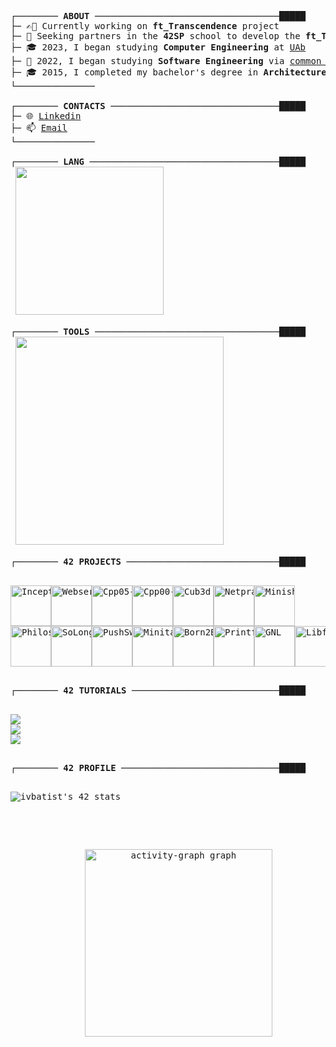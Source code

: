 <pre>
┌──────── <strong>ABOUT</strong> ───────────────────────────────────█████
├─ ✍🏻 Currently working on <strong>ft_Transcendence</strong> project
├─ 🔎 Seeking partners in the <strong>42SP</strong> school to develop the <strong>ft_Transcendence</strong> project	
├─ 🎓 2023, I began studying <strong>Computer Engineering</strong> at <a href="https://portal.uab.pt/">UAb</a>
├─ 🤿 2022, I began studying <strong>Software Engineering</strong> via <a href="https://github.com/pin3dev/42_cursus">common core cursus</a> at <a href="https://www.42porto.com/">42Porto</a>
├─ 🎓 2015, I completed my bachelor's degree in <strong>Architecture and Urbanism</strong>
└───────────────

┌──────── <strong>CONTACTS</strong> ────────────────────────────────█████
├─ 🌐 <a href="https://linkedin.com/in/ivanypinheiro">Linkedin</a>
├─ 📫 <a href="mailto:pinedev@outlook.com">Email</a>
└───────────────

┌──────── <strong>LANG</strong> ────────────────────────────────────█████
 <img src="https://skillicons.dev/icons?i=bash,c,cpp,js,py&theme=dark&perline=8" width="237" />

┌──────── <strong>TOOLS</strong> ───────────────────────────────────█████
 <img src="https://skillicons.dev/icons?i=linux,git,docker,mysql,wordpress,nginx,obsidian,notion,vim,vscode,ai,ps,pr,ae&theme=dark&perline=7"  width="333" />

┌──────── <strong>42 PROJECTS</strong> ─────────────────────────────█████
 <p align="left"><a href="https://github.com/pin3dev/42_Cursus"><img alt="Inception" src="https://github.com/pin3dev/42-project-badges/blob/main/badges/inceptione.png" width="65" height="65" /><img alt="Webserv" src="https://github.com/pin3dev/42-project-badges/blob/main/badges/webserve.png" width="65" height="65" /><img alt="Cpp05-09" src="https://github.com/pin3dev/42-project-badges/blob/main/badges/ft_containersm.png" width="65" height="65" /><img alt="Cpp00-04" src="https://github.com/pin3dev/42-project-badges/blob/main/badges/cppm.png" width="65" height="65" /><img alt="Cub3d" src="https://github.com/pin3dev/42-project-badges/blob/main/badges/cub3de.png" width="65" height="65" /><img alt="Netpratice" src="https://github.com/pin3dev/42-project-badges/blob/main/badges/netpracticem.png" width="65" height="65" /><img alt="Minishell" src="https://github.com/pin3dev/42-project-badges/blob/main/badges/minishelle.png" width="65" height="65" />
<img alt="Philosophers" src="https://github.com/pin3dev/42-project-badges/blob/main/badges/philosopherse.png" width="65" height="65" /><img alt="SoLong" src="https://github.com/pin3dev/42-project-badges/blob/main/badges/so_longe.png" width="65" height="65" /><img alt="PushSwap" src="https://github.com/pin3dev/42-project-badges/blob/main/badges/push_swape.png" width="65" height="65" /><img alt="Minitalk" src="https://github.com/pin3dev/42-project-badges/blob/main/badges/minitalkm.png" width="65" height="65" /><img alt="Born2BeRoot" src="https://github.com/pin3dev/42-project-badges/blob/main/badges/born2beroote.png" width="65" height="65" /><img alt="Printf" src="https://github.com/pin3dev/42-project-badges/blob/main/badges/ft_printfe.png" width="65" height="65" /><img alt="GNL" src="https://github.com/pin3dev/42-project-badges/blob/main/badges/get_next_linem.png" width="65" height="65" /><img alt="Libft" src="https://github.com/pin3dev/42-project-badges/blob/main/badges/libftm.png" width="65" height="65" /></a></p>
┌──────── <strong>42 TUTORIALS</strong> ────────────────────────────█████

<p align="left"><a href="https://github.com/pin3dev/42_Born2BeRoot/#tutorial"><img src="https://img.shields.io/badge/Born2BeRoot-100%2F125-green?style=for-the-badge&logo=42&labelColor=gray"/></a>
<a href="https://github.com/pin3dev/42_PushSwap/#tutorial"><img src="https://img.shields.io/badge/PushSwap-100%2F125-green?style=for-the-badge&logo=42&labelColor=gray"/></a>
<a href="https://github.com/pin3dev/42_Inception/"><img src="https://img.shields.io/badge/Inception-100%2F125-green?style=for-the-badge&logo=42&labelColor=gray"/></a></p>
┌──────── <strong>42 PROFILE</strong> ──────────────────────────────█████
 <p align="left"><img src="https://badge.mediaplus.ma/binary/ivbatist?1337Badge=off&UM6P=off" alt="ivbatist's 42 stats" /></p>

<p align="center">
	<img src="https://github-readme-activity-graph.vercel.app/graph?username=pin3dev&radius=16&theme=react-dark&area=true&order=5&hide_border=false&hide_title=false" height="300" alt="activity-graph graph"  />
</p>

	
</pre>	

<!-- "─", "┌", "└", "├", e "└" -->

 
<!--
<h3 align="left">Social:</h3>
<p align="left">
<a href="https://linkedin.com/in/ivanypinheiro" target="blank">
	<img align="center" src="https://raw.githubusercontent.com/rahuldkjain/github-profile-readme-generator/master/src/images/icons/Social/linked-in-alt.svg" alt="ivanypinheiro" height="30" width="40" />
</a>

<a href="" target="blank">
	<img align="center" src="https://raw.githubusercontent.com/rahuldkjain/github-profile-readme-generator/master/src/images/icons/Social/instagram.svg" alt="ivanypinheiro" height="30" width="40" />
</a>
<a href="https://www.behance.net/ivanypinheiro" target="blank">
	<img align="center" src="https://raw.githubusercontent.com/rahuldkjain/github-profile-readme-generator/master/src/images/icons/Social/behance.svg" alt="ivanypinheiro" height="30" width="40" />
</a> 
</p>



<h3 align="left">Skills:</h3>
<p align="left">
  <a href="https://skillicons.dev">
    <img src="https://skillicons.dev/icons?i=linux,bash,c,cpp,js,py,git,docker,mysql,wordpress,nginx&theme=dark&perline=8" />
  </a>
</p>

<h3 align="left">Tools:</h3>
<p align="left">
  <a href="https://skillicons.dev">
    <img src="https://skillicons.dev/icons?i=obsidian,notion,vim,vscode,ai,ps,pr,ae&theme=dark&perline=8" />
  </a>
</p>

<h3 align="left">42 Projects:</h3>
 <h5 align="left">Rank 04</h5>

<p align="left">
	<a href="https://github.com/pin3dev/42_Cursus">
	<img alt="Inception" src="https://github.com/pin3dev/42-project-badges/blob/main/badges/inceptione.png" width="65" height="65" />
	<img alt="Webserv" src="https://github.com/pin3dev/42-project-badges/blob/main/badges/webserve.png" width="65" height="65" />
	<img alt="Cpp05-09" src="https://github.com/pin3dev/42-project-badges/blob/main/badges/ft_containersm.png" width="65" height="65" />
	<img alt="Cpp00-04" src="https://github.com/pin3dev/42-project-badges/blob/main/badges/cppm.png" width="65" height="65" />
	<img alt="Cub3d" src="https://github.com/pin3dev/42-project-badges/blob/main/badges/cub3de.png" width="65" height="65" />
	<img alt="Netpratice" src="https://github.com/pin3dev/42-project-badges/blob/main/badges/netpracticem.png" width="65" height="65" />
	<img alt="Minishell" src="https://github.com/pin3dev/42-project-badges/blob/main/badges/minishelle.png" width="65" height="65" />
	</a>
</p>
<p align="left">
	<a href="https://github.com/pin3dev/42_Cursus">
	<img alt="Philosophers" src="https://github.com/pin3dev/42-project-badges/blob/main/badges/philosopherse.png" width="65" height="65" />
	<img alt="SoLong" src="https://github.com/pin3dev/42-project-badges/blob/main/badges/so_longe.png" width="65" height="65" />
	<img alt="PushSwap" src="https://github.com/pin3dev/42-project-badges/blob/main/badges/push_swape.png" width="65" height="65" />
	<img alt="Minitalk" src="https://github.com/pin3dev/42-project-badges/blob/main/badges/minitalkm.png" width="65" height="65" />
	<img alt="Born2BeRoot" src="https://github.com/pin3dev/42-project-badges/blob/main/badges/born2beroote.png" width="65" height="65" />
	<img alt="Printf" src="https://github.com/pin3dev/42-project-badges/blob/main/badges/ft_printfe.png" width="65" height="65" />
	<img alt="GNL" src="https://github.com/pin3dev/42-project-badges/blob/main/badges/get_next_linem.png" width="65" height="65" />
	<img alt="Libft" src="https://github.com/pin3dev/42-project-badges/blob/main/badges/libftm.png" width="65" height="65" />
	</a>
</p>
-->
<!-- </p> -->
<!-- <h5 align="left">Rank 03</h5> -->
<!-- <p align="left"> -->
<!-- </p> -->
<!-- <h5 align="left">Rank 02</h5> -->
<!-- <p align="left"> -->
<!-- </p> -->
<!-- <h5 align="left">Rank 01</h5> -->
<!-- <p align="left"> -->
<!-- </p> -->
<!-- <h5 align="left">Rank 00</h5> -->
<!-- <p align="left"> -->

<!--
<h3 align="left">Stats:</h3>  

[![Top Langs](https://github-readme-stats.vercel.app/api/top-langs/?username=pin3dev&layout=donut)](https://github.com/anuraghazra/github-readme-stats)  -->
